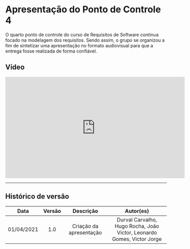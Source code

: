 # Apresentação do Ponto de Controle 4

O quarto ponto de controle do curso de Requisitos de Software continua focado na modelagem dos requisitos. Sendo assim, o grupo se organizou a fim de sintetizar uma apresentação no formato audiovisual para que a entrega fosse realizada de forma confiável.

## Vídeo

<iframe width="560" height="315" src="https://www.youtube.com/embed/oesXx7SdqMk" title="YouTube video player" frameborder="0" allow="accelerometer; autoplay; clipboard-write; encrypted-media; gyroscope; picture-in-picture" allowfullscreen></iframe>

---

## Histórico de versão

|    Data    | Versão |        Descrição        |                               Autor(es)                                |
| :--------: | :----: | :---------------------: | :--------------------------------------------------------------------: |
| 01/04/2021 |  1.0   | Criação da apresentação | Durval Carvalho, Hugo Rocha, João Victor, Leonardo Gomes, Victor Jorge |
